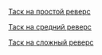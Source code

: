 [Таск на простой реверс](./easy.md)

[Таск на средний реверс](./middle.md)

[Таск на сложный реверс](./hard.md)
